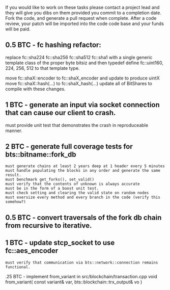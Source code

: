 If you would like to work on these tasks please contact a project lead and they
will give you dibs on them provided you commit to a completion date.  Fork the code,
and generate a pull request when complete.  After a code review, your patch will
be imported into the code code base and your funds will be paid.

0.5 BTC  -  fc hashing refactor:   
-------------------------------
   replace fc::sha224  fc::sha256 fc::sha512 fc::sha1 with a single generic template class of the proper byte bitsiz
        and then typedef define fc::uint160, 224, 256, 512 to that template type.
   
   move fc::shaX::encoder   to fc::shaX_encoder  and update to produce uintX
   move fc::shaX::hash(...) to fc::shaX_hash(...)
   update all of BitShares to compile with these changes.

1  BTC - generate an input via socket connection that can cause our client to crash.
--------------------------------
   must provide unit test that demonstrates the crash in reproduceable manner.

2  BTC - generate full coverage tests for bts::bitname::fork_db
--------------------------------
    must generate chains at least 2 years deep at 1 header every 5 minutes
    must handle populating the blocks in any order and generate the same result.
    must benchmark get_forks(), set_valid()
    must verify that the contents of unknown is always accurate
    must be in the form of a boost unit test.
    must check setting and clearing the valid state on random nodes
    must exersize every method and every branch in the code (verify this somehow?)


0.5 BTC - convert traversals of the fork db chain from recursive to iterative.
--------------------------------

1 BTC - update stcp_socket to use fc::aes_encoder 
--------------------------------
    must verify that communication via bts::network::connection remains functional.

.25 BTC - implement from_variant in src/blockchain/transaction.cpp
   void from_variant( const variant& var,  bts::blockchain::trx_output& vo )
